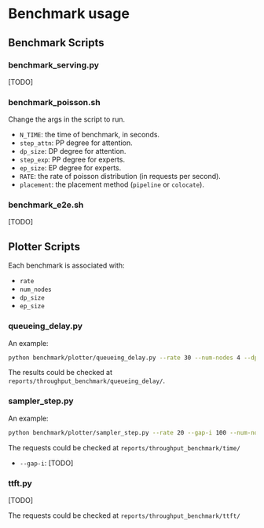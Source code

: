 # Benchmark usage

## Benchmark Scripts

### benchmark_serving.py

[TODO]

### benchmark_poisson.sh

Change the args in the script to run.

* `N_TIME`: the time of benchmark, in seconds.
* `step_attn`: PP degree for attention.
* `dp_size`: DP degree for attention.
* `step_exp`: PP degree for experts.
* `ep_size`: EP degree for experts.
* `RATE`: the rate of poisson distribution (in requests per second).
* `placement`: the placement method (`pipeline` or `colocate`).

### benchmark_e2e.sh

[TODO]

## Plotter Scripts

Each benchmark is associated with:
* `rate`
* `num_nodes`
* `dp_size`
* `ep_size`

### queueing_delay.py

An example:

```bash
python benchmark/plotter/queueing_delay.py --rate 30 --num-nodes 4 --dp-size 2 --ep-size 4
```

The results could be checked at `reports/throughput_benchmark/queueing_delay/`.

### sampler_step.py

An example:

```bash
python benchmark/plotter/sampler_step.py --rate 20 --gap-i 100 --num-nodes 4 --dp-size 2 --ep-size 4
```

The requests could be checked at `reports/throughput_benchmark/time/`

* `--gap-i`: [TODO]

### ttft.py

[TODO]

The requests could be checked at `reports/throughput_benchmark/ttft/`